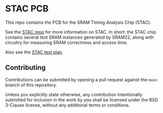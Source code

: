 # STAC PCB

This repo contains the PCB for the SRAM Timing Analysis Chip (STAC).

See the [STAC repo](https://github.com/ucb-bar/stac-top) for more information on STAC.
In short: the STAC chip contains several test SRAM instances generated by SRAM22,
along with circuitry for measuring SRAM correctness and access time.

Also see the [STAC test plan](https://github.com/ucb-bar/stac-top/blob/stac-master/docs/test_plan.md).

## Contributing

Contributions can be submitted by opening a pull request against the `main` branch
of this repository.

Unless you explicitly state otherwise, any contribution intentionally submitted for inclusion
in the work by you shall be licensed under the BSD 3-Clause license, without any additional terms or conditions.

